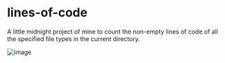 # lines-of-code

A little midnight project of mine to count the non-empty lines of code of all the specified file types in the current directory. 


![image](https://github.com/ant1isbusy/lines-of-code/assets/115068541/0562c372-c75b-4275-a14f-50206141ff96)

